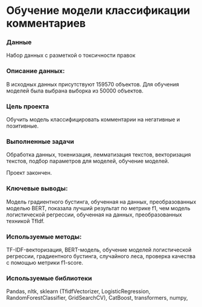 # Обучение модели классификации комментариев

### Данные
Набор данных с разметкой о токсичности правок

### Описание данных:
В исходных данных присутствуют 159570 объектов. Для обучения моделей была выбрана выборка из 50000 объектов.

### Цель проекта
Обучить модель классифицировать комментарии на негативные и позитивные.

### Выполненные задачи

Обработка данных, токенизация, лемматизация текстов, векторизация текстов, подбор параметров для моделей, обучение моделей.

Проект закончен.

### Ключевые выводы:

Модель градиентного бустинга, обученная на данных, преобразованных моделью BERT, показала лучший результат по метрике f1, чем модель логистической регрессии, обученная на данных, преобразованных техникой TfIdf.


### Используемые методы:
TF-IDF-векторизация, BERT-модель, обучение моделей логистической регрессии, градиентного бустинга, случайного леса, проверка качества с помощью метрики f1-score.

### Используемые библиотеки

Pandas, nltk, sklearn (TfidfVectorizer, LogisticRegression, RandomForestClassifier, GridSearchCV), СatBoost, transformers, numpy, 
